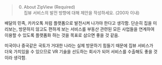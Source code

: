 > 0. About ZipView (Required)  
>    집뷰 서비스의 발전 방향에 대해 제안을 작성하세요. (200자 이내)

배달의 민족, 카카오톡 처럼 플랫폼으로 발전시켜 나가야 한다고 생각함.
단순히 집을 미리보는, 방문하지 않고도 편하게 보는 서비스를
부동산 관련된 모든 사업들을 연계하여 이용할 수 있도록 플랫폼화 하는 것을 목표로 삼으면 좋을 것 같음.

미국이나 중국같은 국토가 거대한 나라는 실제 방문하기 힘들기 때문에 집뷰 서비스가 더욱 가치있을 수 있으므로 VR 기술을 선도하는 회사가 되어 서비스를 수출해도 좋을 것이라 생각함.
